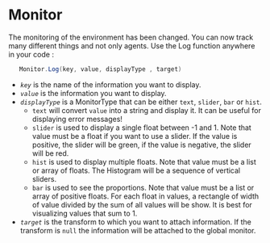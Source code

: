 # Monitor
The monitoring of the environment has been changed. You can now track many different things and not only agents. Use the Log function anywhere in your code :
```csharp
   Monitor.Log(key, value, displayType , target)
```
 * *`key`* is the name of the information you want to display.
 * *`value`* is the information you want to display.
 * *`displayType`* is a MonitorType that can be either `text`, `slider`, `bar` or `hist`.
   * `text` will convert `value` into a string and display it. It can be useful for displaying error messages!
   * `slider` is used to display a single float between -1 and 1. Note that value must be a float if you want to use a slider. If the value is positive, the slider will be green, if the value is negative, the slider will be red.
   * `hist` is used to display multiple floats. Note that value must be a list or array of floats. The Histogram will be a sequence of vertical sliders.
   * `bar` is used to see the proportions. Note that value must be a list or array of positive floats. For each float in values, a rectangle of width of value divided by the sum of all values will be show. It is best for visualizing values that sum to 1.
 * *`target`* is the transform to which you want to attach information. If the transform is `null` the information will be attached to the global monitor.
